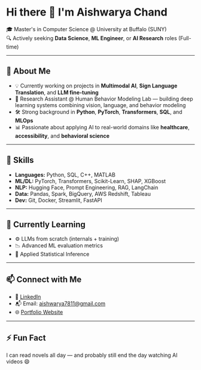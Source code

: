 # Hi there 👋 I'm Aishwarya Chand

🎓 Master's in Computer Science @ University at Buffalo (SUNY)  
🔍 Actively seeking **Data Science**, **ML Engineer**, or **AI Research** roles (Full-time)

---

## 🚀 About Me

- 💡 Currently working on projects in **Multimodal AI**, **Sign Language Translation**, and **LLM fine-tuning**
- 🔬 Research Assistant @ Human Behavior Modeling Lab — building deep learning systems combining vision, language, and behavior modeling
- 🛠️ Strong background in **Python**, **PyTorch**, **Transformers**, **SQL**, and **MLOps**
- 📊 Passionate about applying AI to real-world domains like **healthcare**, **accessibility**, and **behavioral science**

---

## 📌 Skills

- **Languages:** Python, SQL, C++, MATLAB
- **ML/DL:** PyTorch, Transformers, Scikit-Learn, SHAP, XGBoost
- **NLP:** Hugging Face, Prompt Engineering, RAG, LangChain
- **Data:** Pandas, Spark, BigQuery, AWS Redshift, Tableau
- **Dev:** Git, Docker, Streamlit, FastAPI

---

## 🌱 Currently Learning

- ⚙️ LLMs from scratch (internals + training)
- 📉 Advanced ML evaluation metrics
- 🧪 Applied Statistical Inference

---

## 📫 Connect with Me

- 🔗 [LinkedIn](https://linkedin.com/in/aishwaryachand)
- 📬 Email: aishwarya7811@gmail.com
- 🌐 [Portfolio Website](https://aishwaryachand.dev) 

---

## ⚡ Fun Fact

I can read novels all day — and probably still end the day watching AI videos 😄
